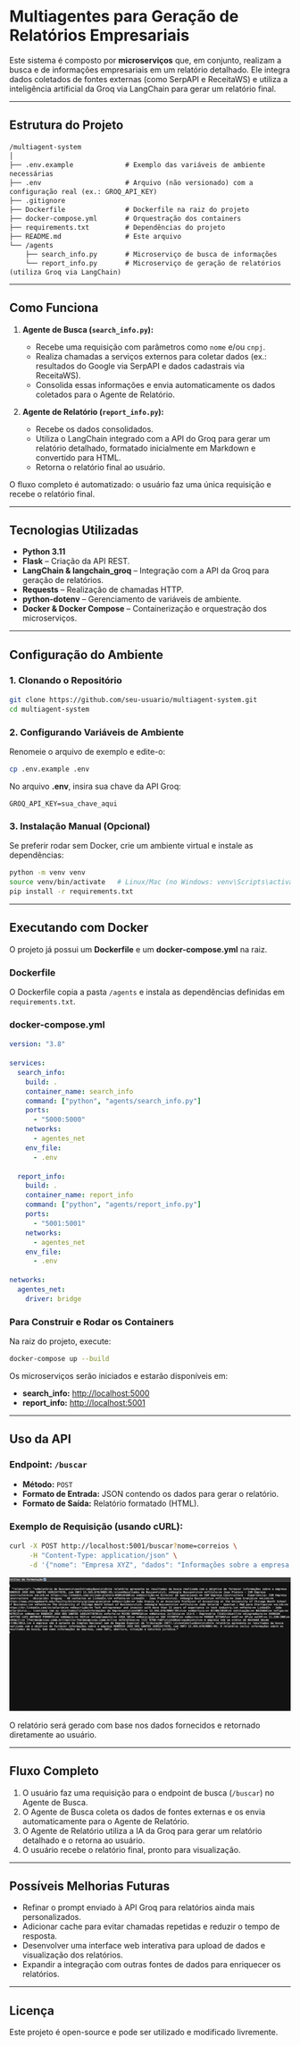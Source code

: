 # Multiagentes para Geração de Relatórios Empresariais

Este sistema é composto por **microserviços** que, em conjunto, realizam a busca e de informações empresariais em um relatório detalhado. Ele integra dados coletados de fontes externas (como SerpAPI e ReceitaWS) e utiliza a inteligência artificial da Groq via LangChain para gerar um relatório final.

---

## Estrutura do Projeto

```
/multiagent-system
│
├── .env.example             # Exemplo das variáveis de ambiente necessárias
├── .env                     # Arquivo (não versionado) com a configuração real (ex.: GROQ_API_KEY)
├── .gitignore
├── Dockerfile               # Dockerfile na raiz do projeto
├── docker-compose.yml       # Orquestração dos containers
├── requirements.txt         # Dependências do projeto
├── README.md                # Este arquivo
└── /agents
    ├── search_info.py       # Microserviço de busca de informações
    └── report_info.py       # Microserviço de geração de relatórios (utiliza Groq via LangChain)
```

---

## Como Funciona

1. **Agente de Busca (`search_info.py`):**
   - Recebe uma requisição com parâmetros como `nome` e/ou `cnpj`.
   - Realiza chamadas a serviços externos para coletar dados (ex.: resultados do Google via SerpAPI e dados cadastrais via ReceitaWS).
   - Consolida essas informações e envia automaticamente os dados coletados para o Agente de Relatório.

2. **Agente de Relatório (`report_info.py`):**
   - Recebe os dados consolidados.
   - Utiliza o LangChain integrado com a API do Groq para gerar um relatório detalhado, formatado inicialmente em Markdown e convertido para HTML.
   - Retorna o relatório final ao usuário.

O fluxo completo é automatizado: o usuário faz uma única requisição e recebe o relatório final.

---

## Tecnologias Utilizadas

- **Python 3.11**
- **Flask** – Criação da API REST.
- **LangChain & langchain_groq** – Integração com a API da Groq para geração de relatórios.
- **Requests** – Realização de chamadas HTTP.
- **python-dotenv** – Gerenciamento de variáveis de ambiente.
- **Docker & Docker Compose** – Containerização e orquestração dos microserviços.

---

## Configuração do Ambiente

### 1. Clonando o Repositório

```bash
git clone https://github.com/seu-usuario/multiagent-system.git
cd multiagent-system
```

### 2. Configurando Variáveis de Ambiente

Renomeie o arquivo de exemplo e edite-o:

```bash
cp .env.example .env
```

No arquivo **.env**, insira sua chave da API Groq:

```
GROQ_API_KEY=sua_chave_aqui
```

### 3. Instalação Manual (Opcional)

Se preferir rodar sem Docker, crie um ambiente virtual e instale as dependências:

```bash
python -m venv venv
source venv/bin/activate   # Linux/Mac (no Windows: venv\Scripts\activate)
pip install -r requirements.txt
```

---

## Executando com Docker

O projeto já possui um **Dockerfile** e um **docker-compose.yml** na raiz.

### Dockerfile

O Dockerfile copia a pasta `/agents` e instala as dependências definidas em `requirements.txt`.

### docker-compose.yml

```yaml
version: "3.8"

services:
  search_info:
    build: .
    container_name: search_info
    command: ["python", "agents/search_info.py"]
    ports:
      - "5000:5000"
    networks:
      - agentes_net
    env_file:
      - .env

  report_info:
    build: .
    container_name: report_info
    command: ["python", "agents/report_info.py"]
    ports:
      - "5001:5001"
    networks:
      - agentes_net
    env_file:
      - .env

networks:
  agentes_net:
    driver: bridge
```

### Para Construir e Rodar os Containers

Na raiz do projeto, execute:

```bash
docker-compose up --build
```

Os microserviços serão iniciados e estarão disponíveis em:
- **search_info:** [http://localhost:5000](http://localhost:5000)
- **report_info:** [http://localhost:5001](http://localhost:5001)

---

## Uso da API

### Endpoint: `/buscar`

- **Método:** `POST`
- **Formato de Entrada:** JSON contendo os dados para gerar o relatório.
- **Formato de Saída:** Relatório formatado (HTML).

### Exemplo de Requisição (usando cURL):

```bash
curl -X POST http://localhost:5001/buscar?nome=correios \
     -H "Content-Type: application/json" \
     -d '{"nome": "Empresa XYZ", "dados": "Informações sobre a empresa XYZ"}'
```

<img src="/public/example.png">

O relatório será gerado com base nos dados fornecidos e retornado diretamente ao usuário.

---

## Fluxo Completo

1. O usuário faz uma requisição para o endpoint de busca (`/buscar`) no Agente de Busca.
2. O Agente de Busca coleta os dados de fontes externas e os envia automaticamente para o Agente de Relatório.
3. O Agente de Relatório utiliza a IA da Groq para gerar um relatório detalhado e o retorna ao usuário.
4. O usuário recebe o relatório final, pronto para visualização.

---

## Possíveis Melhorias Futuras

- Refinar o prompt enviado à API Groq para relatórios ainda mais personalizados.
- Adicionar cache para evitar chamadas repetidas e reduzir o tempo de resposta.
- Desenvolver uma interface web interativa para upload de dados e visualização dos relatórios.
- Expandir a integração com outras fontes de dados para enriquecer os relatórios.

---

## Licença

Este projeto é open-source e pode ser utilizado e modificado livremente.
